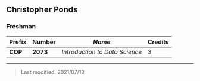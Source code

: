 ## Christopher Ponds

### Freshman 
|**Prefix**|**Number**|*Name*|Credits|
|----------|----------|----------|----------|
| **COP**  |**2073**  |*Introduction to Data Science*|3|

***

> Last modified: 2021/07/18

